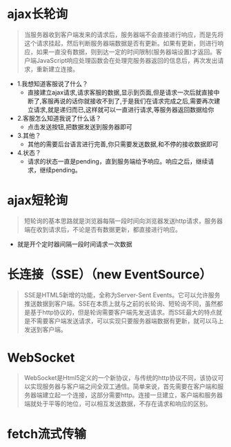 # ajax长轮询
> 当服务器收到客户端发来的请求后，服务器端不会直接进行响应，而是先将这个请求挂起，然后判断服务器端数据是否有更新。如果有更新，则进行响应，如果一直没有数据，则到达一定的时间限制(服务器端设置)才返回。客户端JavaScript响应处理函数会在处理完服务器返回的信息后，再次发出请求，重新建立连接。
* 1.我想知道客服说了什么？
  - 直接建立ajax请求,请求客服的数据,显示到页面,但是请求一次后就直接中断了,客服再说的话你就接收不到了,于是我们在请求完成之后,需要再次建立请求,就是递归而已,这样就可以一直进行请求,等服务器返回数据给你
* 2.客服怎么知道我说了什么话？
  - 点击发送按钮,把数据发送到服务器即可
* 3.其他？
  - 其他的需要后台语言进行完善,你只需要发送数据,和不停的接收数据即可
* 4.状态？
  - 请求的状态一直是pending，直到服务端给予响应。响应之后，继续请求，继续pending。

# ajax短轮询
> 短轮询的基本思路就是浏览器每隔一段时间向浏览器发送http请求，服务器端在收到请求后，不论是否有数据更新，都直接进行响应。
* 就是开个定时器间隔一段时间请求一次数据

# 长连接（SSE）（new EventSource）
> SSE是HTML5新增的功能，全称为Server-Sent Events。它可以允许服务推送数据到客户端。SSE在本质上就与之前的长轮询、短轮询不同，虽然都是基于http协议的，但是轮询需要客户端先发送请求。而SSE最大的特点就是不需要客户端发送请求，可以实现只要服务器端数据有更新，就可以马上发送到客户端。

# WebSocket
> WebSocket是Html5定义的一个新协议，与传统的http协议不同，该协议可以实现服务器与客户端之间全双工通信。简单来说，首先需要在客户端和服务器端建立起一个连接，这部分需要http。连接一旦建立，客户端和服务器端就处于平等的地位，可以相互发送数据，不存在请求和响应的区别。

# fetch流式传输
```javascript
```
